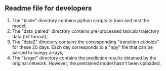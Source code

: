 ## Readme file for developers
1. The "bishe" directory contains python scripts to train and test the model;
2. The "data_paired" directory contains pre-processed taxicab trajectory data (txt format);
3. The "data2" directory contains the corresponding "transition cuboids" for these 20 days. Each day corresponds to a "npy" file that can be parsed to numpy arrays;
4. The "target" directory contains the prediction results obtained by the original network. However, the pretrained model hasn't been uploaded.